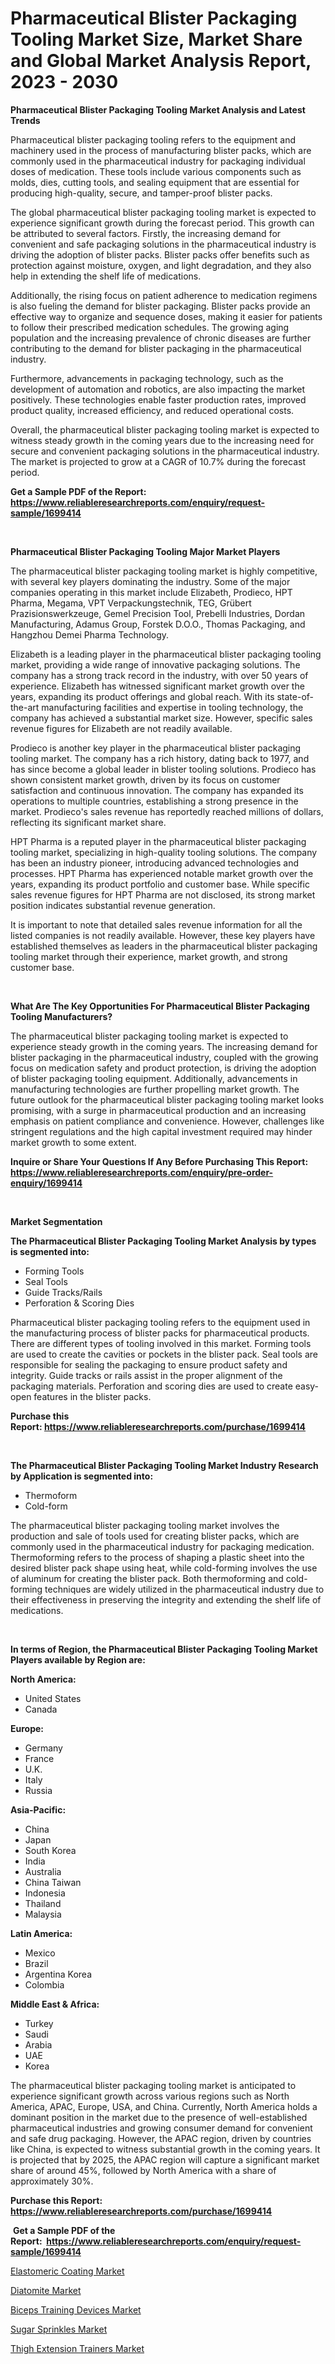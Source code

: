 <p><h1>Pharmaceutical Blister Packaging Tooling Market Size, Market Share and Global Market Analysis Report, 2023 - 2030</h1></p><p><strong>Pharmaceutical Blister Packaging Tooling Market Analysis and Latest Trends</strong></p>
<p><p>Pharmaceutical blister packaging tooling refers to the equipment and machinery used in the process of manufacturing blister packs, which are commonly used in the pharmaceutical industry for packaging individual doses of medication. These tools include various components such as molds, dies, cutting tools, and sealing equipment that are essential for producing high-quality, secure, and tamper-proof blister packs.</p><p>The global pharmaceutical blister packaging tooling market is expected to experience significant growth during the forecast period. This growth can be attributed to several factors. Firstly, the increasing demand for convenient and safe packaging solutions in the pharmaceutical industry is driving the adoption of blister packs. Blister packs offer benefits such as protection against moisture, oxygen, and light degradation, and they also help in extending the shelf life of medications.</p><p>Additionally, the rising focus on patient adherence to medication regimens is also fueling the demand for blister packaging. Blister packs provide an effective way to organize and sequence doses, making it easier for patients to follow their prescribed medication schedules. The growing aging population and the increasing prevalence of chronic diseases are further contributing to the demand for blister packaging in the pharmaceutical industry.</p><p>Furthermore, advancements in packaging technology, such as the development of automation and robotics, are also impacting the market positively. These technologies enable faster production rates, improved product quality, increased efficiency, and reduced operational costs.</p><p>Overall, the pharmaceutical blister packaging tooling market is expected to witness steady growth in the coming years due to the increasing need for secure and convenient packaging solutions in the pharmaceutical industry. The market is projected to grow at a CAGR of 10.7% during the forecast period.</p></p>
<p><strong>Get a Sample PDF of the Report:&nbsp; <a href="https://www.reliableresearchreports.com/enquiry/request-sample/1699414">https://www.reliableresearchreports.com/enquiry/request-sample/1699414</a></strong></p>
<p>&nbsp;</p>
<p><strong>Pharmaceutical Blister Packaging Tooling Major Market Players</strong></p>
<p><p>The pharmaceutical blister packaging tooling market is highly competitive, with several key players dominating the industry. Some of the major companies operating in this market include Elizabeth, Prodieco, HPT Pharma, Megama, VPT Verpackungstechnik, TEG, Grübert Prazisionswerkzeuge, Gemel Precision Tool, Prebelli Industries, Dordan Manufacturing, Adamus Group, Forstek D.O.O., Thomas Packaging, and Hangzhou Demei Pharma Technology.</p><p>Elizabeth is a leading player in the pharmaceutical blister packaging tooling market, providing a wide range of innovative packaging solutions. The company has a strong track record in the industry, with over 50 years of experience. Elizabeth has witnessed significant market growth over the years, expanding its product offerings and global reach. With its state-of-the-art manufacturing facilities and expertise in tooling technology, the company has achieved a substantial market size. However, specific sales revenue figures for Elizabeth are not readily available.</p><p>Prodieco is another key player in the pharmaceutical blister packaging tooling market. The company has a rich history, dating back to 1977, and has since become a global leader in blister tooling solutions. Prodieco has shown consistent market growth, driven by its focus on customer satisfaction and continuous innovation. The company has expanded its operations to multiple countries, establishing a strong presence in the market. Prodieco's sales revenue has reportedly reached millions of dollars, reflecting its significant market share.</p><p>HPT Pharma is a reputed player in the pharmaceutical blister packaging tooling market, specializing in high-quality tooling solutions. The company has been an industry pioneer, introducing advanced technologies and processes. HPT Pharma has experienced notable market growth over the years, expanding its product portfolio and customer base. While specific sales revenue figures for HPT Pharma are not disclosed, its strong market position indicates substantial revenue generation.</p><p>It is important to note that detailed sales revenue information for all the listed companies is not readily available. However, these key players have established themselves as leaders in the pharmaceutical blister packaging tooling market through their experience, market growth, and strong customer base.</p></p>
<p>&nbsp;</p>
<p><strong>What Are The Key Opportunities For Pharmaceutical Blister Packaging Tooling Manufacturers?</strong></p>
<p><p>The pharmaceutical blister packaging tooling market is expected to experience steady growth in the coming years. The increasing demand for blister packaging in the pharmaceutical industry, coupled with the growing focus on medication safety and product protection, is driving the adoption of blister packaging tooling equipment. Additionally, advancements in manufacturing technologies are further propelling market growth. The future outlook for the pharmaceutical blister packaging tooling market looks promising, with a surge in pharmaceutical production and an increasing emphasis on patient compliance and convenience. However, challenges like stringent regulations and the high capital investment required may hinder market growth to some extent.</p></p>
<p><strong>Inquire or Share Your Questions If Any Before Purchasing This Report: <a href="https://www.reliableresearchreports.com/enquiry/pre-order-enquiry/1699414">https://www.reliableresearchreports.com/enquiry/pre-order-enquiry/1699414</a></strong></p>
<p>&nbsp;</p>
<p><strong>Market Segmentation</strong></p>
<p><strong>The Pharmaceutical Blister Packaging Tooling Market Analysis by types is segmented into:</strong></p>
<p><ul><li>Forming Tools</li><li>Seal Tools</li><li>Guide Tracks/Rails</li><li>Perforation & Scoring Dies</li></ul></p>
<p><p>Pharmaceutical blister packaging tooling refers to the equipment used in the manufacturing process of blister packs for pharmaceutical products. There are different types of tooling involved in this market. Forming tools are used to create the cavities or pockets in the blister pack. Seal tools are responsible for sealing the packaging to ensure product safety and integrity. Guide tracks or rails assist in the proper alignment of the packaging materials. Perforation and scoring dies are used to create easy-open features in the blister packs.</p></p>
<p><strong>Purchase this Report:&nbsp;<a href="https://www.reliableresearchreports.com/purchase/1699414">https://www.reliableresearchreports.com/purchase/1699414</a></strong></p>
<p>&nbsp;</p>
<p><strong>The Pharmaceutical Blister Packaging Tooling Market Industry Research by Application is segmented into:</strong></p>
<p><ul><li>Thermoform</li><li>Cold-form</li></ul></p>
<p><p>The pharmaceutical blister packaging tooling market involves the production and sale of tools used for creating blister packs, which are commonly used in the pharmaceutical industry for packaging medication. Thermoforming refers to the process of shaping a plastic sheet into the desired blister pack shape using heat, while cold-forming involves the use of aluminum for creating the blister pack. Both thermoforming and cold-forming techniques are widely utilized in the pharmaceutical industry due to their effectiveness in preserving the integrity and extending the shelf life of medications.</p></p>
<p>&nbsp;</p>
<p><strong>In terms of Region, the Pharmaceutical Blister Packaging Tooling Market Players available by Region are:</strong></p>
<p>
    <p> <strong> North America: </strong>
        <ul>
            <li>United States</li>
            <li>Canada</li>
        </ul>
        </p> 
    <p> <strong> Europe: </strong>
        <ul>
            <li>Germany</li>
            <li>France</li>
            <li>U.K.</li>
            <li>Italy</li>
            <li>Russia</li>
        </ul>
        </p> 
    <p> <strong> Asia-Pacific: </strong>
        <ul>
            <li>China</li>
            <li>Japan</li>
            <li>South Korea</li>
            <li>India</li>
            <li>Australia</li>
            <li>China Taiwan</li>
            <li>Indonesia</li>
            <li>Thailand</li>
            <li>Malaysia</li>
        </ul>
        </p> 
    <p> <strong> Latin America: </strong>
        <ul>
            <li>Mexico</li>
            <li>Brazil</li>
            <li>Argentina Korea</li>
            <li>Colombia</li>
        </ul>
        </p> 
    <p> <strong> Middle East & Africa: </strong>
        <ul>
            <li>Turkey</li>
            <li>Saudi</li>
            <li>Arabia</li>
            <li>UAE</li>
            <li>Korea</li>
        </ul>
    </p>
    </p>
<p><p>The pharmaceutical blister packaging tooling market is anticipated to experience significant growth across various regions such as North America, APAC, Europe, USA, and China. Currently, North America holds a dominant position in the market due to the presence of well-established pharmaceutical industries and growing consumer demand for convenient and safe drug packaging. However, the APAC region, driven by countries like China, is expected to witness substantial growth in the coming years. It is projected that by 2025, the APAC region will capture a significant market share of around 45%, followed by North America with a share of approximately 30%.</p></p>
<p><strong>Purchase this Report: <a href="https://www.reliableresearchreports.com/purchase/1699414">https://www.reliableresearchreports.com/purchase/1699414</a></strong></p>
<p>&nbsp;<strong>Get a Sample PDF of the Report:&nbsp;&nbsp;<a href="https://www.reliableresearchreports.com/enquiry/request-sample/1699414">https://www.reliableresearchreports.com/enquiry/request-sample/1699414</a></strong></p>
<p><strong></strong></p>
<p><p><a href="https://www.linkedin.com/pulse/elastomeric-coating-market-challenges-opportunities-growth-zqhjc/">Elastomeric Coating Market</a></p><p><a href="https://www.linkedin.com/pulse/diatomite-market-share-amp-new-trends-analysis-report-type-application-9toec/">Diatomite Market</a></p><p><a href="https://medium.com/@omamuller06/analyzing-biceps-training-devices-market-global-industry-perspective-and-forecast-2023-to-2030-6e590112b0a2">Biceps Training Devices Market</a></p><p><a href="https://github.com/JameTravis/Market-Research-Report-List-2/blob/main/sugar-sprinkles-market.md">Sugar Sprinkles Market</a></p><p><a href="https://medium.com/@geneeffertz/analyzing-thigh-extension-trainers-market-global-industry-perspective-and-forecast-2023-to-2030-ea44bb601bf7">Thigh Extension Trainers Market</a></p></p>